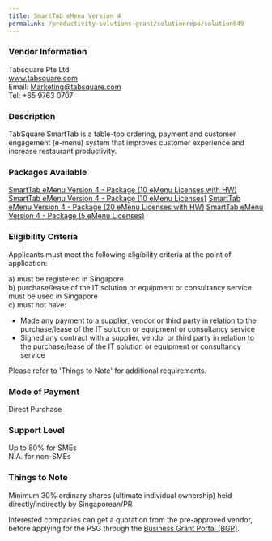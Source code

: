 ```yaml
---
title: SmartTab eMenu Version 4
permalink: /productivity-solutions-grant/solutionrepo/solution849
---
```


### Vendor Information
Tabsquare Pte Ltd<br>www.tabsquare.com<br>Email: Marketing@tabsquare.com<br>Tel: +65 9763 0707

### Description

TabSquare SmartTab is a table-top ordering, payment and customer engagement (e-menu) system that improves customer experience and increase restaurant productivity. 

### Packages Available

<a href='https://www.gobusiness.gov.sg/images/psg/Tabsquare_Smart_Tab_Annex_3_Part_1.pdf' target='_blank'>SmartTab eMenu Version 4 - Package (10 eMenu Licenses with HW)</a>
<a href='https://www.gobusiness.gov.sg/images/psg/Tabsquare_Smart_Tab_Annex_3_Part_4.pdf' target='_blank'>SmartTab eMenu Version 4 - Package (10 eMenu Licenses)</a>
<a href='https://www.gobusiness.gov.sg/images/psg/Tabsquare_Smart_Tab_Annex_3_Part_2.pdf' target='_blank'>SmartTab eMenu Version 4 - Package (20 eMenu Licenses with HW)</a>
<a href='https://www.gobusiness.gov.sg/images/psg/Tabsquare_Smart_Tab_Annex_3_Part_3.pdf' target='_blank'>SmartTab eMenu Version 4 - Package (5 eMenu Licenses)</a>

### Eligibility Criteria

Applicants must meet the following eligibility criteria at the point of application:

a) must be registered in Singapore <br>
b) purchase/lease of the IT solution or equipment or consultancy service must be used in Singapore <br>
c) must not have:
- Made any payment to a supplier, vendor or third party in relation to the purchase/lease of the IT solution or equipment or consultancy service
- Signed any contract with a supplier, vendor or third party in relation to the purchase/lease of the IT solution or equipment or consultancy service

Please refer to 'Things to Note' for additional requirements.

### Mode of Payment
Direct Purchase

### Support Level
Up to 80% for SMEs <br>
N.A. for non-SMEs

### Things to Note
Minimum 30% ordinary shares (ultimate individual ownership) held directly/indirectly by Singaporean/PR

Interested companies can get a quotation from the pre-approved vendor, before applying for the PSG through the <a target='_blank' href='https://www.businessgrants.gov.sg/'>Business Grant Portal (BGP)</a>.
